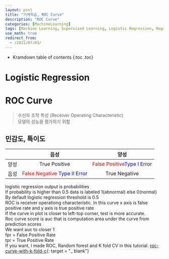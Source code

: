 ```yaml
---
layout: post
title: "기계학습, ROC Curve"
description: "ROC Curve"
categories: [MachineLearning]
tags: [Machine Learning, Supervised Learning, Logistic Regression, Regression, ROC Curve]
use_math: true
redirect_from:
  - /2021/07/03/
---
```


* Kramdown table of contents
{:toc .toc}

# Logistic Regression


# ROC Curve    
> 수신자 조작 특성 (Receiver Operating Characteristic)      
> 모델의 성능을 평가하기 위함    

## 민감도, 특이도

| | 음성 | 양성 |
|:---:|:---:|:---:|
|양성|True Positive|<span style="color:red">False Positive</span><span style="color:blue">Type I Error</span>|
|음성|<span style="color:red"> False Negative</span><span style="color:blue"> Type II Error </span>|True Negative|

logistic regression output is probabilities         
If probability is higher than 0.5 data is labeled 1(abnormal) else 0(normal)         
By default logistic regression threshold is 0.5           
ROC is receiver operationg characteristic. In this curve x axis is false positive rate and y axis is true positive rate            
If the curve in plot is closer to left-top corner, test is more accurate.        
Roc curve score is auc that is computation area under the curve from prediction scores          
We want auc to closer 1            
fpr = False Positive Rate           
tpr = True Positive Rate            
If you want, I made ROC, Random forest and K fold CV in this tutorial. 
[roc-curve-with-k-fold-c](https://www.kaggle.com/kanncaa1/roc-curve-with-k-fold-cv/){: target = "_ blank"}           
